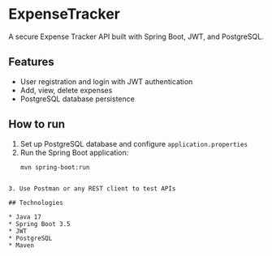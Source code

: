 
# ExpenseTracker

A secure Expense Tracker API built with Spring Boot, JWT, and PostgreSQL.

## Features
- User registration and login with JWT authentication
- Add, view, delete expenses
- PostgreSQL database persistence

## How to run
1. Set up PostgreSQL database and configure `application.properties`
2. Run the Spring Boot application:
   ```bash
   mvn spring-boot:run
````

3. Use Postman or any REST client to test APIs

## Technologies

* Java 17
* Spring Boot 3.5
* JWT
* PostgreSQL
* Maven



